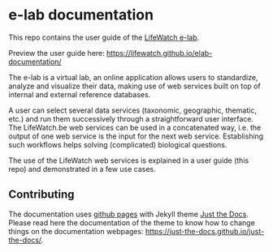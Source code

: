 # e-lab documentation

This repo contains the user guide of the [LifeWatch e-lab](https://www.lifewatch.be/e-lab/).

Preview the user guide here: https://lifewatch.github.io/elab-documentation/

The e-lab is a virtual lab, an online application allows users to standardize, analyze and visualize their data, making use of web services built on top of internal and external reference databases. 

A user can select several data services (taxonomic, geographic, thematic, etc.) and run them successively through a straightforward user interface. The LifeWatch.be web services can be used in a concatenated way, i.e. the output of one web service is the input for the next web service. Establishing such workflows helps solving (complicated) biological questions.

The use of the LifeWatch web services is explained in a user guide (this repo) and demonstrated in a few use cases.

## Contributing
The documentation uses [github pages](https://docs.github.com/en/pages) with Jekyll theme [Just the Docs](https://just-the-docs.github.io/just-the-docs/). Please read here the documentation of the theme to know how to change things on the documentation webpages: https://just-the-docs.github.io/just-the-docs/.
